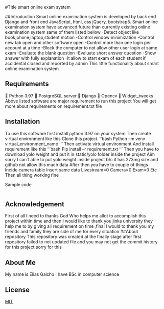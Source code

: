 #Title smart online exam system

##Introduction 
Smart online examination system is developed by back end Django and front end JavaScript, html, css jQuery, bootstrap5.  Smart online examination system have advanced future than currently existing online examination system same of them listed bellow
-Detect object like book,phone,laptop,student motion
-Control window minimization 
-Control new tab open and other software open
-Control more than one login per account at a time
-Block the computer to not allow other user login at same exam
-Evaluate the blank question
-Evaluate short answer question 
-Show answer with fully explanation
-It allow to start exam of  each student if accidental closed and reported by admin
This little functionality about smart online examination system
## Requirements
	Python 3.97
	PostgreSQL server 
	Django
	Opencv
	Widget_tweeks
Above listed software are major requirement to run this project
You will get more about requirements on requirement.txt file
## Installation
To use this software first install python 3.97 on your system
Then create virtual environment like this
Clone this project
‘’’bash
Python –m venv virtual_environment_name
‘’’
Then activate virtual environment
And install requirement like this
‘’’bash
Pip install –r requirement.txt
‘’’
Then you have to download yolo weight  and put it in static/yolo folder inside the project
Aim sorry I can’t able to put yolo weight inside project b/c it has 273mg size and github not allow this much data
After then you have to couple of things 
Incide camera table 
Insert same data
Livestream=0
Camera=0
Exam=0
Etc
Then all thing working fine

 Sample code 
```python

```
##

## Acknowledgement
First of all I need to thanks God Who helps me allot to accomplish this project within time and then I would like to thank you jinka university they help me to by giving all requirement on time  ,final I would to thank you my friends and family they are side of me for every situation
##About repository
This repository was created at the finally stage after first repository failed to not updated file and you may not get the commit history for this project sorry for this
## About Me
My name is Elias Galcho
I have BSc in computer science
## License
[MIT](https://choosealicense.com/licenses/mit/)














